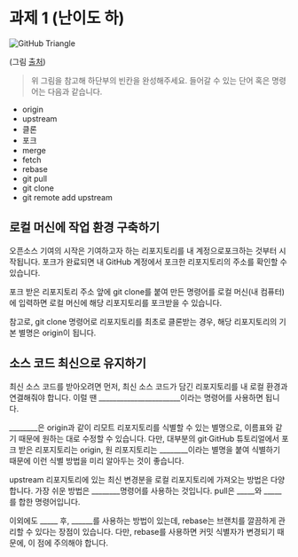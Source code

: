 # 과제 1 (난이도 하)

![GitHub Triangle](../resources/git-and-github-initial-setup.png)

(그림 [출처](https://docs.microsoft.com/en-us/contribute/get-started-setup-local))

> 위 그림을 참고해 하단부의 빈칸을 완성해주세요. 들어갈 수 있는 단어 혹은 명령어는 다음과 같습니다.

- origin
- upstream
- 클론
- 포크
- merge
- fetch
- rebase
- git pull
- git clone
- git remote add upstream

 
## 로컬 머신에 작업 환경 구축하기

오픈소스 기여의 시작은 기여하고자 하는 리포지토리를 내 계정으로포크하는 것부터 시작됩니다. 포크가 완료되면 내 GitHub 계정에서 포크한 리포지토리의 주소를 확인할 수 있습니다.

포크 받은 리포지토리 주소 앞에 git clone를 붙여 만든 명령어를 로컬 머신(내 컴퓨터)에 입력하면 로컬 머신에 해당 리포지토리를 포크받을 수 있습니다.

참고로, git clone 명령어로 리포지토리를 최초로 클론받는 경우, 해당 리포지토리의 기본 별명은 origin이 됩니다.

## 소스 코드 최신으로 유지하기

최신 소스 코드를 받아오려면 먼저, 최신 소스 코드가 담긴 리포지토리를 내 로컬 환경과 연결해줘야 합니다. 이럴 땐 _______________________이라는 명령어를 사용하면 됩니다.

________은 origin과 같이 리모트 리포지토리를 식별할 수 있는 별명으로, 이름표와 같기 때문에 원하는 대로 수정할 수 있습니다. 다만, 대부분의 git·GitHub 튜토리얼에서 포크 받은 리포지토리는 origin, 원 리포지토리는 ________이라는 별명을 붙여 식별하기 때문에 이런 식별 방법을 미리 알아두는 것이 좋습니다.

upstream 리포지토리에 있는 최신 변경분을 로컬 리포지토리에 가져오는 방법은 다양합니다. 가장 쉬운 방법은 ________명령어를 사용하는 것입니다. pull은 _____와 _____를 합한 명령어입니다.

이외에도 _____ 후, ______를 사용하는 방법이 있는데, rebase는 브랜치를 깔끔하게 관리할 수 있다는 장점이 있습니다. 다만, rebase를 사용하면 커밋 식별자가 변경되기 때문에, 이 점에 주의해야 합니다.
